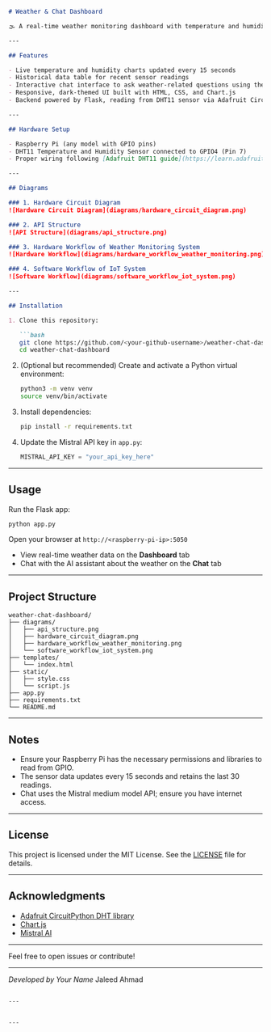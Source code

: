 ````markdown
# Weather & Chat Dashboard

🌫️ A real-time weather monitoring dashboard with temperature and humidity graphs using a DHT11 sensor on a Raspberry Pi, integrated with a chat interface powered by Mistral AI.

---

## Features

- Live temperature and humidity charts updated every 15 seconds
- Historical data table for recent sensor readings
- Interactive chat interface to ask weather-related questions using the Mistral API
- Responsive, dark-themed UI built with HTML, CSS, and Chart.js
- Backend powered by Flask, reading from DHT11 sensor via Adafruit CircuitPython libraries

---

## Hardware Setup

- Raspberry Pi (any model with GPIO pins)
- DHT11 Temperature and Humidity Sensor connected to GPIO4 (Pin 7)
- Proper wiring following [Adafruit DHT11 guide](https://learn.adafruit.com/dht)

---

## Diagrams

### 1. Hardware Circuit Diagram  
![Hardware Circuit Diagram](diagrams/hardware_circuit_diagram.png)

### 2. API Structure  
![API Structure](diagrams/api_structure.png)

### 3. Hardware Workflow of Weather Monitoring System  
![Hardware Workflow](diagrams/hardware_workflow_weather_monitoring.png)

### 4. Software Workflow of IoT System  
![Software Workflow](diagrams/software_workflow_iot_system.png)

---

## Installation

1. Clone this repository:

   ```bash
   git clone https://github.com/<your-github-username>/weather-chat-dashboard.git
   cd weather-chat-dashboard
````

2. (Optional but recommended) Create and activate a Python virtual environment:

   ```bash
   python3 -m venv venv
   source venv/bin/activate
   ```

3. Install dependencies:

   ```bash
   pip install -r requirements.txt
   ```

4. Update the Mistral API key in `app.py`:

   ```python
   MISTRAL_API_KEY = "your_api_key_here"
   ```

---

## Usage

Run the Flask app:

```bash
python app.py
```

Open your browser at `http://<raspberry-pi-ip>:5050`

* View real-time weather data on the **Dashboard** tab
* Chat with the AI assistant about the weather on the **Chat** tab

---

## Project Structure

```
weather-chat-dashboard/
├── diagrams/
│   ├── api_structure.png
│   ├── hardware_circuit_diagram.png
│   ├── hardware_workflow_weather_monitoring.png
│   └── software_workflow_iot_system.png
├── templates/
│   └── index.html
├── static/
│   ├── style.css
│   └── script.js
├── app.py
├── requirements.txt
└── README.md
```

---

## Notes

* Ensure your Raspberry Pi has the necessary permissions and libraries to read from GPIO.
* The sensor data updates every 15 seconds and retains the last 30 readings.
* Chat uses the Mistral medium model API; ensure you have internet access.

---

## License

This project is licensed under the MIT License. See the [LICENSE](LICENSE) file for details.

---

## Acknowledgments

* [Adafruit CircuitPython DHT library](https://github.com/adafruit/Adafruit_CircuitPython_DHT)
* [Chart.js](https://www.chartjs.org/)
* [Mistral AI](https://mistral.ai/)

---

Feel free to open issues or contribute!

---

*Developed by Your Name*
Jaleed Ahmad

````

---


---

